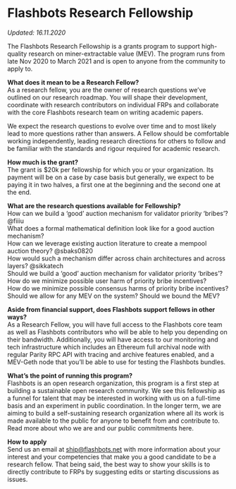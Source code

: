 # Flashbots Research Fellowship

*Updated: 16.11.2020* 

The Flashbots Research Fellowship is a grants program to support high-quality research on miner-extractable value (MEV). The program runs from late Nov 2020 to March 2021 and is open to anyone from the community to apply to.

**What does it mean to be a Research Fellow?**
<br /> As a research fellow, you are the owner of research questions we’ve outlined on our research roadmap. You will shape their development, coordinate with research contributors on individual FRPs and collaborate with the core Flashbots research team on writing academic papers.

We expect the research questions to evolve over time and to most likely lead to more questions rather than answers. A Fellow should be comfortable working independently, leading research directions for others to follow and be familiar with the standards and rigour required for academic research.

**How much is the grant?**
<br />The grant is  $20k per fellowship for which you or your organization. Its payment will be on a case by case basis but generally, we expect to be paying it in two halves, a first one at the beginning and the second one at the end.

**What are the research questions available for Fellowship?**
<br /> How can we build a ‘good’ auction mechanism for validator priority ‘bribes’? @fiiiu
<br /> What does a formal mathematical definition look like for a good auction mechanism?
<br /> How can we leverage existing auction literature to create a mempool auction theory? @sbaks0820
<br /> How would such a mechanism differ across chain architectures and across layers? @sikkatech
<br /> Should we build a ‘good’ auction mechanism for validator priority ‘bribes’?
<br /> How do we minimize possible user harm of priority bribe incentives?
<br /> How do we minimize possible consensus harms of priority bribe incentives?
<br /> Should we allow for any MEV on the system?  Should we bound the MEV?

**Aside from financial support, does Flashbots support fellows in other ways?**
<br /> As a Research Fellow, you will have full access to the Flashbots core team as well as Flashbots contributors who will be able to help you depending on their bandwidth. Additionally, you will have access to our monitoring and tech infrastructure which includes an Ethereum full archival node with regular Parity RPC API with tracing and archive features enabled, and a MEV-Geth node that you’ll be able to use for testing the Flashbots bundles.

**What’s the point of running this program?**
<br /> Flashbots is an open research organization, this program is a first step at building a sustainable open research community. We see this fellowship as a funnel for talent that may be interested in working with us on a full-time basis and an experiment in public coordination. In the longer term, we are aiming to build a self-sustaining research organization where all its work is made available to the public for anyone to benefit from and contribute to. Read more about who we are and our public commitments here.

**How to apply**
<br /> Send us an email at ship@flashbots.net with more information about your interest and your competencies that make you a good candidate to be a research fellow. That being said, the best way to show your skills is to directly contribute to FRPs by suggesting edits or starting discussions as issues.
